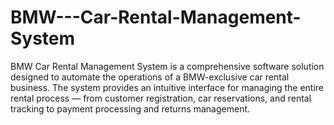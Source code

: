 # BMW---Car-Rental-Management-System
BMW Car Rental Management System is a comprehensive software solution designed to automate the operations of a BMW-exclusive car rental business. The system provides an intuitive interface for managing the entire rental process — from customer registration, car reservations, and rental tracking to payment processing and returns management.
